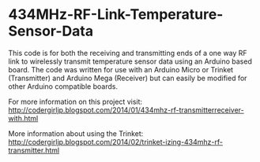 434MHz-RF-Link-Temperature-Sensor-Data
======================================

This code is for both the receiving and transmitting ends of a one way RF link to wirelessly transmit temperature sensor data using an Arduino based board. The code was written for use with an Arduino Micro or Trinket (Transmitter) and Arduino Mega (Receiver) but can easily be modified for other Arduino compatible boards.

For more information on this project visit:
http://codergirljp.blogspot.com/2014/01/434mhz-rf-transmitterreceiver-with.html

More information about using the Trinket:
http://codergirljp.blogspot.com/2014/02/trinket-izing-434mhz-rf-transmitter.html


